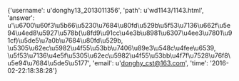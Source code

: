 {'username': u'donghy13_2013011356', 'path': u'wd1143/1143.html', 'answer': u'\u6700\u60f3\u5b66\u5230\u7684\u80fd\u529b\u5f53\u7136\u662f\u5e94\u4ed8\u5927\u578b(\u8fd9\u91cc\u4e3b\u8981\u6307\u4ee3\u7801\u91cf)\u5de5\u7a0b\u7684\u80fd\u529b, \u5305\u62ec\u5982\u4f55\u53bb\u7406\u89e3\u548c\u4fee\u6539, \u5f53\u7136\u4e5f\u5305\u62ec\u5982\u4f55\u53bb\u4f7f\u7528\u76f8\u5e94\u7684\u5de5\u5177', 'email': u'donghy_cst@163.com', 'time': '2016-02-22:18:38:28'}